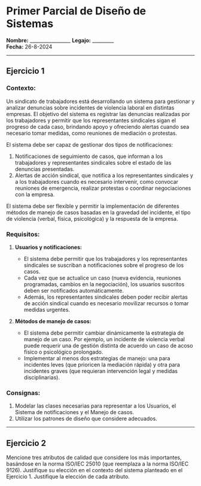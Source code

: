 # Primer Parcial de Diseño de Sistemas

**Nombre:** _________________ **Legajo:** _________  
**Fecha:** 26-8-2024

---

## Ejercicio 1

### Contexto:

Un sindicato de trabajadores está desarrollando un sistema para gestionar y analizar denuncias sobre incidentes de violencia laboral en distintas empresas. El objetivo del sistema es registrar las denuncias realizadas por los trabajadores y permitir que los representantes sindicales sigan el progreso de cada caso, brindando apoyo y ofreciendo alertas cuando sea necesario tomar medidas, como reuniones de mediación o protestas.

El sistema debe ser capaz de gestionar dos tipos de notificaciones:
1. Notificaciones de seguimiento de casos, que informan a los trabajadores y representantes sindicales sobre el estado de las denuncias presentadas.
2. Alertas de acción sindical, que notifica a los representantes sindicales y a los trabajadores cuando es necesario intervenir, como convocar reuniones de emergencia, realizar protestas o coordinar negociaciones con la empresa.

El sistema debe ser flexible y permitir la implementación de diferentes métodos de manejo de casos basadas en la gravedad del incidente, el tipo de violencia (verbal, física, psicológica) y la respuesta de la empresa.

### Requisitos:

1. **Usuarios y notificaciones:**
    - El sistema debe permitir que los trabajadores y los representantes sindicales se suscriban a notificaciones sobre el progreso de los casos.
    - Cada vez que se actualice un caso (nueva evidencia, reuniones programadas, cambios en la negociación), los usuarios suscritos deben ser notificados automáticamente.
    - Además, los representantes sindicales deben poder recibir alertas de acción sindical cuando es necesario movilizar recursos o tomar medidas urgentes.

2. **Métodos de manejo de casos:**
    - El sistema debe permitir cambiar dinámicamente la estrategia de manejo de un caso. Por ejemplo, un incidente de violencia verbal puede requerir una de gestión distinta de acuerdo un caso de acoso físico o psicológico prolongado.
    - Implementar al menos dos estrategias de manejo: una para incidentes leves (que prioricen la mediación rápida) y otra para incidentes graves (que requieran intervención legal y medidas disciplinarias).

### Consignas:

1. Modelar las clases necesarias para representar a los Usuarios, el Sistema de notificaciones y el Manejo de casos.
2. Utilizar los patrones de diseño que considere adecuados.

---

## Ejercicio 2

Mencione tres atributos de calidad que considere los más importantes, basándose en la norma ISO/IEC 25010 (que reemplaza a la norma ISO/IEC 9126). Justifique su elección en el contexto del sistema planteado en el Ejercicio 1. Justifique la elección de cada atributo.